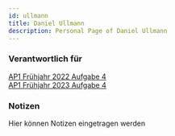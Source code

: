 ```yaml
---
id: ullmann
title: Daniel Ullmann
description: Personal Page of Daniel Ullmann
---
```


### Verantwortlich für

[AP1 Frühjahr 2022 Aufgabe 4](../../AP1/2022/ap1f_2022/ap1f_2022_a4.md)
<br>
[AP1 Frühjahr 2023 Aufgabe 4](../../AP1/2023/ap1f_2023/ap1f_2023_a4.md)

### Notizen
Hier können Notizen eingetragen werden
